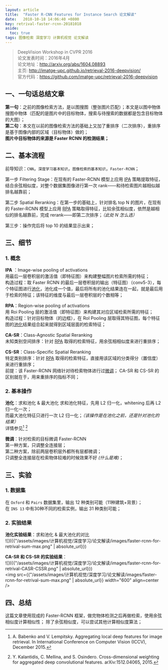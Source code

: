 ```yaml
---
layout: article
title:  "Faster R-CNN Features for Instance Search 论文解读"
date:   2018-10-18 14:06:40 +0800
key: retrival-faster-rcnn-20181018
aside:
  toc: true
tags: 图像检索 深度学习 计算机视觉 论文解读
---
```


>DeepVision Workshop in CVPR 2016  
论文发表时间：2016年4月  
论文地址：<http://arxiv.org/abs/1604.08893>  
主页: <http://imatge-upc.github.io/retrieval-2016-deepvision/>  
官方代码：<https://github.com/imatge-upc/retrieval-2016-deepvision>  

## 一、一句话总结文章
**第一句**：之前的图像检索方法，是以图搜图（整张图片匹配）；本文是以图中物体搜图中物体（匹配的是图片中的目标物体，搜索与待搜索的数据都是包含目标物体的大图）；  
**第二句**：本文在以前的图像检索方法的基础上又加了重排序（二次排序），重排序是基于图像内部的区域（目标物体）做的；  
**图片中目标物体的来源是 Faster RCNN 的检测结果；**  

## 二、基本流程
前导知识：`CNN`，`深度学习基本知识`，`图像检索的基本知识`，`Faster-RCNN`；

第一步 Filtering Stage：在现有的 Faster-RCNN 模型上应用 [IPA](#IPA) 策略提取特征，结合余弦相似度，对整个数据集图像进行第一次 rank——和待检索图片越相似越排名越靠前；

第二步 Spatial Reranking：在第一步的基础上，针对排名 top N 的图片，在现有的 Faster-RCNN 模型上应用 [RPA](#RPA) 策略取得特征，比较余弦相似度，依然是越相似的排名越靠前，完成 rerank——即第二次排序；*（此处 N 怎么选）*

第三步：操作完后将 top 10 的结果显示出来；

## 三、细节
### 1. 概念

<span id="IPA">**IPA**</span> ：Image-wise pooling of activations  
用最后一层卷积层的激活值（即特征图）来构建整幅图片检索所需的特征；  
构造过程：取 Faster RCNN 的最后一层卷积层的输出（特征图）（conv5-3），每个特征图进行[池化](#pooling)，池化成一个值，最后将所有的池化结果连在一起，就是最后用于检索的特征；该特征的维度与最后一层卷积层的个数相等；  

<span id="RPA">**RPA**</span>：Region-wise pooling of activations  
用 Roi Pooling 层的激活值（即特征图）来构建其对应区域检索所需的特征；  
构造过程：针对目标物体（的边框），在 RoI Pooling 层取得其特征图，每个特征图的[池化](#pooling)结果组合起来就得到区域层面的检索特征；  

**CA-SR**：Class-Agnostic Spatial Reranking  
未知类别空间排序：针对 [RPA](#RPA)  取得的检索特征，用余弦相相似度来进行重排序；  

**CS-SR**：Class-Specific Spatial Reranking  
特定类别排序：针对 [RPA](#RPA)  取得的检索特征，直接用该区域的分类得分（置信度）来进行重排序；  
前提：该 Faster-RCNN 网络针对待检索物体进行过[微调](#fine-tuning)；
CA-SR 和 CS-SR 的区别就在于，用来重排序的指标不同；  

### 2. 基本操作

<span id="pooling">**池化**</span>：求和池化 & 最大池化
求和池化特征，先用 L2 归一化，whitening 后再 L2 归一化一次；  
而最大池化特征只进行一次 L2 归一化；*（该操作是在池化之前，还是针对池化的结果）*  
详情参见[^3] [^11]    

<span id="fine-tuning">**微调**</span>：针对检索的目标微调 Faster-RCNN  
第一种方案，只调整全连接层；  
第二种方案，除前两层卷积层外都所有层都微调；  
只调整全连接层在检索物体较难的时候效果不好 *(什么是难)*；  

## 三、实验
### 1. 数据集

在 `Oxford` 和 `Pairs` 数据集里，输出 12 种类别可能（11种建筑+背景）；  
在 `INS 13` 中有30种不同的检索实例，输出 31 种类别可能；  

### 2. 实验结果

<span id="pooling-result">**池化实验结果**</span>：求和池化 & 最大池化的对比  
![]({{"/assets/images/计算机视觉/深度学习/论文解读/images/faster-rcnn-for-retrival-sum-max.png" | absolute_url}})   

**CA-SR 和 CS-SR 的实验结果**：  
![]({{"/assets/images/计算机视觉/深度学习/论文解读/images/faster-rcnn-for-retrival-CASR-CSSR.png" | absolute_url}})  
<img src={{"/assets/images/计算机视觉/深度学习/论文解读/images/faster-rcnn-for-retrival-sum-max.png" | absolute_url}} width="600" align=center />
## 四、总结

这篇文章使用现成的 Faster-RCNN 框架，做完物体检测之后再做检索，使用余弦相似度计算相似性；
除了余弦相似度，可以尝试其他计算相似度算法；  

[^3]:A. Babenko and V. Lempitsky. Aggregating local deep features for image retrieval. In International Conference on Computer Vision (ICCV), December 2015.  
[^11]:Y. Kalantidis, C. Mellina, and S. Osindero. Cross-dimensional weighting for aggregated deep convolutional features. arXiv:1512.04065, 2015.
